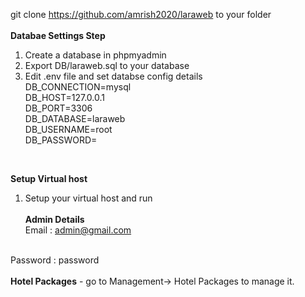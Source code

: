 git clone https://github.com/amrish2020/laraweb to your folder
<br/><br/>
<b>Databae Settings Step</b><br/>
1) Create a database in phpmyadmin<br/>
3) Export DB/laraweb.sql to your database<br/>
2) Edit .env file and set databse config details<br/>
DB_CONNECTION=mysql<br/>
DB_HOST=127.0.0.1<br/>
DB_PORT=3306<br/>
DB_DATABASE=laraweb<br/>
DB_USERNAME=root<br/>
DB_PASSWORD=<br/>
<br/>


<b>Setup Virtual host</b><br/>
1) Setup your virtual host and run 
<br/><br/>
<b>Admin Details</b><br/>
Email : admin@gmail.com
<br/>
Password : password
<br/><br/>
<b>Hotel Packages</b>
- go to Management-> Hotel Packages to manage it.


